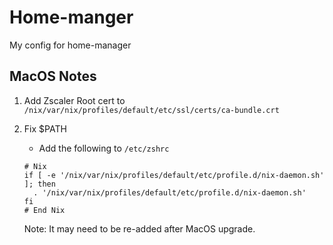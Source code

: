 # Home-manger
My config for home-manager

## MacOS Notes
1. Add Zscaler Root cert to `/nix/var/nix/profiles/default/etc/ssl/certs/ca-bundle.crt`
2. Fix $PATH
    * Add the following to `/etc/zshrc`
    ```
    # Nix
    if [ -e '/nix/var/nix/profiles/default/etc/profile.d/nix-daemon.sh' ]; then
      . '/nix/var/nix/profiles/default/etc/profile.d/nix-daemon.sh'
    fi
    # End Nix
    ```

    Note: It may need to be re-added after MacOS upgrade.
